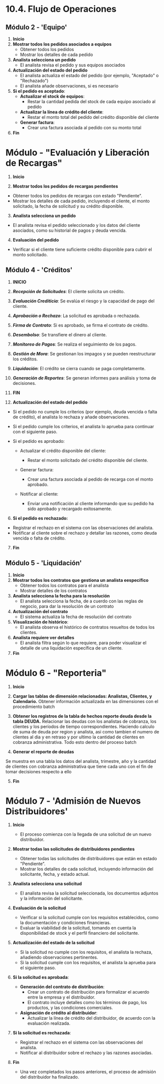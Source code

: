 # 10.4. Flujo de Operaciones

## Módulo 2 - 'Equipo'
1. **Inicio**
2. **Mostrar todos los pedidos asociados a equipos**
   - Obtener todos los pedidos
   - Mostrar los detalles de cada pedido 
3. **Analista selecciona un pedido**
   - El analista revisa el pedido y sus equipos asociados
4. **Actualización del estado del pedido**
   - El analista actualiza el estado del pedido (por ejemplo, "Aceptado" o "Rechazado")
   - El analista añade observaciones, si es necesario
5. **Si el pedido es aceptado**:
   - **Actualizar el stock de equipos**:
     - Restar la cantidad pedida del stock de cada equipo asociado al pedido
   - **Actualizar la línea de crédito del cliente**:
     - Restar el monto total del pedido del crédito disponible del cliente
   - **Generar factura**:
     - Crear una factura asociada al pedido con su monto total
6. **Fin**


# Módulo  - "Evaluación y Liberación de Recargas"

1. **Inicio**

2. **Mostrar todos los pedidos de recargas pendientes**

- Obtener todos los pedidos de recargas con estado "Pendiente".
- Mostrar los detalles de cada pedido, incluyendo el cliente, el monto solicitado, la fecha de solicitud y su crédito disponible.
3. **Analista selecciona un pedido**

- El analista revisa el pedido seleccionado y los datos del cliente asociados, como su historial de pagos y deuda vencida.
4. **Evaluación del pedido**

- Verificar si el cliente tiene suficiente crédito disponible para cubrir el monto solicitado.

## Módulo 4 - 'Créditos'

1. **INICIO**
2. ***Recepción de Solicitudes***: El cliente solicita un crédito.
3. ***Evaluación Crediticia***: Se evalúa el riesgo y la capacidad de pago del cliente.
4. ***Aprobación o Rechazo***: La solicitud es aprobada o rechazada.
5. ***Firma de Contrato***: Si es aprobado, se firma el contrato de crédito.
6. ***Desembolso***: Se transfiere el dinero al cliente.
7. ***Monitoreo de Pagos***: Se realiza el seguimiento de los pagos.
8. ***Gestión de Mora***: Se gestionan los impagos y se pueden reestructurar los créditos.
9. ***Liquidación***: El crédito se cierra cuando se paga completamente.
10. ***Generación de Reportes***: Se generan informes para análisis y toma de decisiones.
11. **FIN**

5. **Actualización del estado del pedido**

- Si el pedido no cumple los criterios (por ejemplo, deuda vencida o falta de crédito), el analista lo rechaza y añade observaciones.
- Si el pedido cumple los criterios, el analista lo aprueba para continuar con el siguiente paso.
- Si el pedido es aprobado:

   - Actualizar el crédito disponible del cliente:
      - Restar el monto solicitado del crédito disponible del cliente.
   - Generar factura:
      - Crear una factura asociada al pedido de recarga con el monto aprobado.
   - Notificar al cliente:

      - Enviar una notificación al cliente informando que su pedido ha sido aprobado y recargado exitosamente.

6. **Si el pedido es rechazado:**

- Registrar el rechazo en el sistema con las observaciones del analista.
- Notificar al cliente sobre el rechazo y detallar las razones, como deuda vencida o falta de crédito.

7. **Fin**

## Módulo 5 - 'Liquidación'
1. **Inicio**
2. **Mostrar todos los contratos que gestiona un analista eespecífico**
   - Obtener todos los contratos para el analista
   - Mostrar detalles de los contratos
3. **Analista selecciona la fecha para la resolución**
   - El analista selecciona la fecha, de a cuerdo con las reglas de negocio, para dar la resolución de un contrato
4. **Actualización del contrato**
   - El sistema actualiza la fecha de resolución del contrato
5. **Visualización de histórico**:
   - El analista observa el histórico de contratos resueltos de todos los clientes.
6. **Analista requiere ver detalles**
   - El analista filtra según lo que requiere, para poder visualizar el detalle de una liquidación específica de un cliente.
7. **Fin**

# Módulo 6  - "Reporteria"

1. **Inicio**


2. **Cargar las tablas de dimensión relacionadas: Analistas, Clientes, y Calendario.**
Obtener información actualizada en las dimensiones con el procedimiento batch

3. **Obtener los registros de la tabla de hechos reporte deuda desde la tabla DEUDA.**
Relacionar las deudas con los analistas de cobranza, los clientes y los períodos de tiempo correspondientes.
Haciendo calculo de suma de deuda por region y analista, asi como tambien el numero de clientes al dia y en retraso y por ultimo la cantidad de clientes en cobranza administrativa. Todo esto dentro del proceso batch

4. **Generar el reporte de deudas**

Se muestra en una tabla los datos del analista, trimestre, año y la cantidad de clientes con cobranza administrativa que tiene cada uno con el fin de tomar decisiones respecto a ello

5. **Fin**


# **Módulo 7 - 'Admisión de Nuevos Distribuidores'**

1. **Inicio**
   - El proceso comienza con la llegada de una solicitud de un nuevo distribuidor.

2. **Mostrar todas las solicitudes de distribuidores pendientes**
   - Obtener todas las solicitudes de distribuidores que están en estado "Pendiente".
   - Mostrar los detalles de cada solicitud, incluyendo información del solicitante, fecha, y estado actual.

3. **Analista selecciona una solicitud**
   - El analista revisa la solicitud seleccionada, los documentos adjuntos y la información del solicitante.
   
4. **Evaluación de la solicitud**
   - Verificar si la solicitud cumple con los requisitos establecidos, como la documentación y condiciones financieras.
   - Evaluar la viabilidad de la solicitud, tomando en cuenta la disponibilidad de stock y el perfil financiero del solicitante.

5. **Actualización del estado de la solicitud**
   - Si la solicitud no cumple con los requisitos, el analista la rechaza, añadiendo observaciones pertinentes.
   - Si la solicitud cumple con los requisitos, el analista la aprueba para el siguiente paso.
   
6. **Si la solicitud es aprobada**:
   - **Generación del contrato de distribución**:
     - Crear un contrato de distribución para formalizar el acuerdo entre la empresa y el distribuidor.
     - El contrato incluye detalles como los términos de pago, los productos, y las condiciones comerciales.
   - **Asignación de crédito al distribuidor**:
     - Actualizar la línea de crédito del distribuidor, de acuerdo con la evaluación realizada.
   
7. **Si la solicitud es rechazada**:
   - Registrar el rechazo en el sistema con las observaciones del analista.
   - Notificar al distribuidor sobre el rechazo y las razones asociadas.

8. **Fin**
   - Una vez completados los pasos anteriores, el proceso de admisión del distribuidor ha finalizado.
